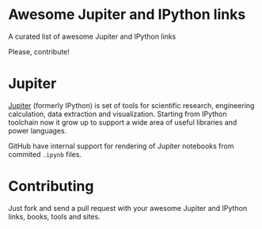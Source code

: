 # Awesome Jupiter and IPython links
A curated list of awesome Jupiter and IPython links

Please, contribute!

# Jupiter

[Jupiter](http://jupyter.org) (formerly IPython) is set of tools for scientific research, engineering calculation, data extraction and visualization. Starting from IPython toolchain now it grow up to support a wide area of useful libraries and power languages.

GitHub have internal support for rendering of Jupiter notebooks from commited `.ipynb` files.

# Contributing

Just fork and send a pull request with your awesome Jupiter and IPython links, books, tools and sites.
